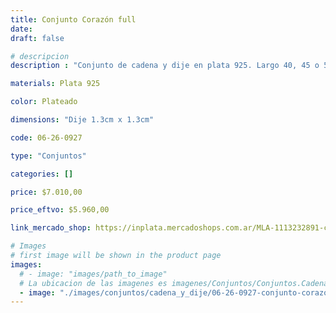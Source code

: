 ```yaml
---
title: Conjunto Corazón full
date: 
draft: false

# descripcion
description : "Conjunto de cadena y dije en plata 925. Largo 40, 45 o 50 cm a elección."

materials: Plata 925

color: Plateado

dimensions: "Dije 1.3cm x 1.3cm"

code: 06-26-0927

type: "Conjuntos"

categories: []

price: $7.010,00

price_eftvo: $5.960,00

link_mercado_shop: https://inplata.mercadoshops.com.ar/MLA-1113232891-conjunto-cadena-y-dije-de-plata-corazón-full-_JM

# Images
# first image will be shown in the product page
images:
  # - image: "images/path_to_image"
  # La ubicacion de las imagenes es imagenes/Conjuntos/Conjuntos.Cadena y Dije/06-26-0927-conjunto-corazon-full
  - image: "./images/conjuntos/cadena_y_dije/06-26-0927-conjunto-corazon-full.jpg"
---
```


